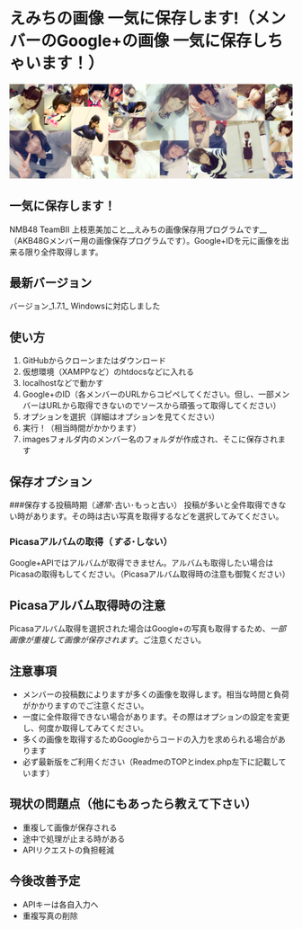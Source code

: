 # えみちの画像 一気に保存します!（メンバーのGoogle+の画像 一気に保存しちゃいます！）

![Alt text](images/cover.jpg)
## 一気に保存します！
NMB48 TeamBⅡ 上枝恵美加こと__えみちの画像保存用プログラムです__（AKB48Gメンバー用の画像保存プログラムです）。Google+IDを元に画像を出来る限り全件取得します。
## 最新バージョン
バージョン_1.7.1_ Windowsに対応しました
## 使い方
1. GitHubからクローンまたはダウンロード
2. 仮想環境（XAMPPなど）のhtdocsなどに入れる
3. localhostなどで動かす
4. Google+のID（各メンバーのURLからコピペしてください。但し、一部メンバーはURLから取得できないのでソースから頑張って取得してください）
5. オプションを選択（詳細はオプションを見てください）
6. 実行！（相当時間がかかります）
7. imagesフォルダ内のメンバー名のフォルダが作成され、そこに保存されます

## 保存オプション
###保存する投稿時期（_通常_･古い･もっと古い）
投稿が多いと全件取得できない時があります。その時は古い写真を取得するなどを選択してみてください。
### Picasaアルバムの取得（_する_･しない）
Google+APIではアルバムが取得できません。アルバムも取得したい場合はPicasaの取得もしてください。（Picasaアルバム取得時の注意も御覧ください）

## Picasaアルバム取得時の注意
Picasaアルバム取得を選択された場合はGoogle+の写真も取得するため、_一部画像が重複して画像が保存されます_。ご注意ください。
## 注意事項
* メンバーの投稿数によりますが多くの画像を取得します。相当な時間と負荷がかかりますのでご注意ください。
* 一度に全件取得できない場合があります。その際はオプションの設定を変更し、何度か取得してみてください。
* 多くの画像を取得するためGoogleからコードの入力を求められる場合があります
* 必ず最新版をご利用ください（ReadmeのTOPとindex.php左下に記載しています）

## 現状の問題点（他にもあったら教えて下さい）
* 重複して画像が保存される
* 途中で処理が止まる時がある
* APIリクエストの負担軽減

## 今後改善予定
* APIキーは各自入力へ
* 重複写真の削除
